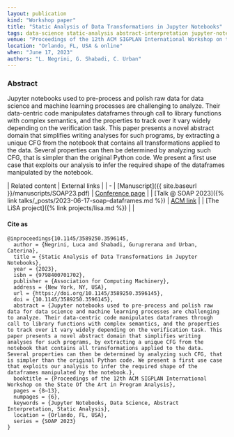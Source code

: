 ```yaml
---
layout: publication
kind: "Workshop paper"
title: "Static Analysis of Data Transformations in Jupyter Notebooks"
tags: data-science static-analysis abstract-interpretation jupyter-notebooks
venue: "Proceedings of the 12th ACM SIGPLAN International Workshop on the State Of the Art in Program Analysis (SOAP 2023)"
location: "Orlando, FL, USA & online"
when: "June 17, 2023"
authors: "L. Negrini, G. Shabadi, C. Urban"
---
```


### Abstract

Jupyter notebooks used to pre-process and polish raw data for data science and machine learning processes are challenging to analyze. Their data-centric code manipulates dataframes through call to library functions with complex semantics, and the properties to track over it vary widely depending on the verification task. This paper presents a novel abstract domain that simplifies writing analyses for such programs, by extracting a unique CFG from the notebook that contains all transformations applied to the data. Several properties can then be determined by analyzing such CFG, that is simpler than the original Python code. We present a first use case that exploits our analysis to infer the required shape of the dataframes manipulated by the notebook.

<div class="divtable" markdown="1"> 

| Related content | External links |
| - 
| [Manuscript]({{ site.baseurl }}/manuscripts/SOAP23.pdf) | [Conference page](https://pldi23.sigplan.org/details/SOAP-2023-papers/1/Static-Analysis-of-Data-Transformations-in-Jupyter-Notebooks) | 
| [Talk @ SOAP 2023]({% link talks/_posts/2023-06-17-soap-dataframes.md %}) | [ACM link](https://dl.acm.org/doi/10.1145/3589250.3596145) | 
| [The LiSA project]({% link projects/lisa.md %}) | |

 </div>

#### Cite as

```
@inproceedings{10.1145/3589250.3596145,
  author = {Negrini, Luca and Shabadi, Guruprerana and Urban, Caterina},
  title = {Static Analysis of Data Transformations in Jupyter Notebooks},
  year = {2023},
  isbn = {9798400701702},
  publisher = {Association for Computing Machinery},
  address = {New York, NY, USA},
  url = {https://doi.org/10.1145/3589250.3596145},
  doi = {10.1145/3589250.3596145},
  abstract = {Jupyter notebooks used to pre-process and polish raw data for data science and machine learning processes are challenging to analyze. Their data-centric code manipulates dataframes through call to library functions with complex semantics, and the properties to track over it vary widely depending on the verification task. This paper presents a novel abstract domain that simplifies writing analyses for such programs, by extracting a unique CFG from the notebook that contains all transformations applied to the data. Several properties can then be determined by analyzing such CFG, that is simpler than the original Python code. We present a first use case that exploits our analysis to infer the required shape of the dataframes manipulated by the notebook.},
  booktitle = {Proceedings of the 12th ACM SIGPLAN International Workshop on the State Of the Art in Program Analysis},
  pages = {8–13},
  numpages = {6},
  keywords = {Jupyter Notebooks, Data Science, Abstract Interpretation, Static Analysis},
  location = {Orlando, FL, USA},
  series = {SOAP 2023}
}
```
